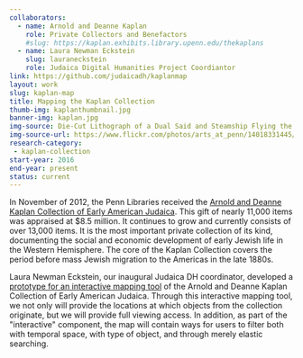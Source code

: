 ```yaml
---
collaborators: 
  - name: Arnold and Deanne Kaplan
    role: Private Collectors and Benefactors
    #slug: https://kaplan.exhibits.library.upenn.edu/thekaplans
  - name: Laura Newman Eckstein
    slug: lauraneckstein
    role: Judaica Digital Humanities Project Coordiantor
link: https://github.com/judaicadh/kaplanmap
layout: work
slug: kaplan-map
title: Mapping the Kaplan Collection
thumb-img: kaplanthumbnail.jpg
banner-img: kaplan.jpg
img-source: Die-Cut Lithograph of a Dual Said and Steamship Flying the American Flag, with Raised Features advertising “Cohen & Brumberg ...The Great One Price Clothier.” Lithograph, ca 1870. The Arnold and Deanne Kaplan Collection of Early American Judaica.
img-source-url: https://www.flickr.com/photos/arts_at_penn/14018331445/
research-category: 
 - kaplan-collection
start-year: 2016
end-year: present
status: current
---
```

In November of 2012, the Penn Libraries received the [Arnold and Deanne Kaplan Collection of Early American Judaica](https://kaplan.exhibits.library.upenn.edu/). This gift of nearly 11,000 items was appraised at $8.5 million. It continues to grow and currently consists of over 13,000 items. It is the most important private collection of its kind, documenting the social and economic development of early Jewish life in the Western Hemisphere. The core of the Kaplan Collection covers the period before mass Jewish migration to the Americas in the late 1880s. 

Laura Newman Eckstein, our inaugural Judaica DH coordinator, developed a [prototype for an interactive mapping tool](https://github.com/judaicadh/kaplanmap) of the Arnold and Deanne Kaplan Collection of Early American Judaica. Through this interactive mapping tool, we not only will provide the locations at which objects from the collection originate, but we will provide full viewing access. In addition, as part of the "interactive" component, the map will contain ways for users to filter both with temporal space, with type of object, and through merely elastic searching.
